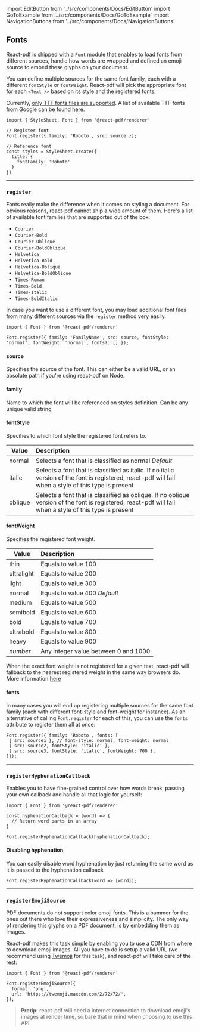 import EditButton from '../src/components/Docs/EditButton'
import GoToExample from '../src/components/Docs/GoToExample'
import NavigationButtons from '../src/components/Docs/NavigationButtons'

<EditButton to="https://github.com/react-pdf/site/blob/master/docs/fonts.md" />

## Fonts

React-pdf is shipped with a `Font` module that enables to load fonts from different sources, handle how words are wrapped and defined an emoji source to embed these glyphs on your document.

You can define multiple sources for the same font family, each with a different `fontStyle` or `fontWeight`. React-pdf will pick the appropriate font for each `<Text />` based on its style and the registered fonts.

Currently, [only TTF fonts files are supported](https://github.com/diegomura/react-pdf/issues/334). A list of available TTF fonts from Google can be found [here](https://gist.github.com/sadikay/d5457c52e7fb2347077f5b0fe5ba9300). 

```
import { StyleSheet, Font } from '@react-pdf/renderer'

// Register font
Font.register({ family: 'Roboto', src: source });

// Reference font
const styles = StyleSheet.create({
  title: {
    fontFamily: 'Roboto'
  }
})
```

---

### `register`

Fonts really make the difference when it comes on styling a document. For obvious reasons, react-pdf cannot ship a wide amount of them. Here's a list of available font families that are supported out of the box:

- `Courier`
- `Courier-Bold`
- `Courier-Oblique`
- `Courier-BoldOblique`
- `Helvetica`
- `Helvetica-Bold`
- `Helvetica-Oblique`
- `Helvetica-BoldOblique`
- `Times-Roman`
- `Times-Bold`
- `Times-Italic`
- `Times-BoldItalic`

In case you want to use a different font, you may load additional font files from many different sources via the `register` method very easily.

```
import { Font } from '@react-pdf/renderer'

Font.register({ family: 'FamilyName', src: source, fontStyle: 'normal', fontWeight: 'normal', fonts?: [] });
```

#### source

Specifies the source of the font. This can either be a valid URL, or an absolute path if you're using react-pdf on Node.

#### family

Name to which the font will be referenced on styles definition. Can be any unique valid string

#### fontStyle

Specifies to which font style the registered font refers to.

| Value   | Description                                                                                                                                             |
| ------- | :------------------------------------------------------------------------------------------------------------------------------------------------------ |
| normal  | Selects a font that is classified as normal _Default_                                                                                                   |
| italic  | Selects a font that is classified as italic. If no italic version of the font is registered, react-pdf will fail when a style of this type is present   |
| oblique | Selects a font that is classified as oblique. If no oblique version of the font is registered, react-pdf will fail when a style of this type is present |

#### fontWeight

Specifies the registered font weight.

| Value      | Description                          |
| ---------- | :----------------------------------- |
| thin       | Equals to value 100                  |
| ultralight | Equals to value 200                  |
| light      | Equals to value 300                  |
| normal     | Equals to value 400 _Default_        |
| medium     | Equals to value 500                  |
| semibold   | Equals to value 600                  |
| bold       | Equals to value 700                  |
| ultrabold  | Equals to value 800                  |
| heavy      | Equals to value 900                  |
| _number_   | Any integer value between 0 and 1000 |

When the exact font weight is not registered for a given text, react-pdf will fallback to the nearest registered weight in the same way browsers do. More information [here](https://developer.mozilla.org/en-US/docs/Web/CSS/font-weight#Fallback_weights)

<GoToExample name="font-register" />

#### fonts

In many cases you will end up registering multiple sources for the same font family (each with different font-style and font-weight for instance). As an alternative of calling `Font.register` for each of this, you can use the `fonts` attribute to register them all at once:

```
Font.register({ family: 'Roboto', fonts: [
 { src: source1 }, // font-style: normal, font-weight: normal
 { src: source2, fontStyle: 'italic' },
 { src: source3, fontStyle: 'italic', fontWeight: 700 },
]});
```

---

### `registerHyphenationCallback`

Enables you to have fine-grained control over how words break, passing your own callback and handle all that logic for yourself:

```
import { Font } from '@react-pdf/renderer'

const hyphenationCallback = (word) => {
  // Return word parts in an array
}

Font.registerHyphenationCallback(hyphenationCallback);
```

<GoToExample name="hyphenation-callback" />

#### Disabling hyphenation

You can easily disable word hyphenation by just returning the same word as it is passed to the hyphenation callback

```
Font.registerHyphenationCallback(word => [word]);
```

<GoToExample name="disable-hyphenation" />

---

### `registerEmojiSource`

PDF documents do not support color emoji fonts. This is a bummer for the ones out there who love their expressiveness and simplicity. The only way of rendering this glyphs on a PDF document, is by embedding them as images.

React-pdf makes this task simple by enabling you to use a CDN from where to download emoji images. All you have to do is setup a valid URL (we recommend using [Twemoji](https://github.com/twitter/twemoji) for this task), and react-pdf will take care of the rest:

```
import { Font } from '@react-pdf/renderer'

Font.registerEmojiSource({
  format: 'png',
  url: 'https://twemoji.maxcdn.com/2/72x72/',
});
```

> **Protip:** react-pdf will need a internet connection to download emoji's images at render time, so bare that in mind when choosing to use this API

<GoToExample name="emoji" />

<NavigationButtons
  backSrc="/styling"
  backText="Styling"
  nextSrc="/node"
  nextText="Node API"
/>
